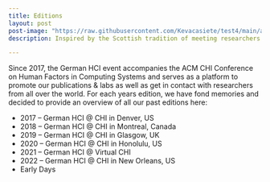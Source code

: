 ```yaml
---
title: Editions
layout: post
post-image: "https://raw.githubusercontent.com/Kevacasiete/test4/main/assets/images/ab.png"
description: Inspired by the Scottish tradition of meeting researchers from all over Scotland shortly before going to CHI, in 2019 this tradition was brought by Offis (Oldenburg) to Germany to bring the German HCI community and friends closer together. 

---
```


Since 2017, the German HCI event accompanies the ACM CHI Conference on Human Factors in Computing Systems and serves as a platform to promote our publications & labs as well as get in contact with researchers from all over the world. For each years edition, we have fond memories and decided to provide an overview of all our past editions here:

- 2017 – German HCI @ CHI in Denver, US
- 2018 – German HCI @ CHI in Montreal, Canada
- 2019 – German HCI @ CHI in Glasgow, UK
- 2020 – German HCI @ CHI in Honolulu, US
- 2021 – German HCI @ Virtual CHI
- 2022 – German HCI @ CHI in New Orleans, US
- Early Days
